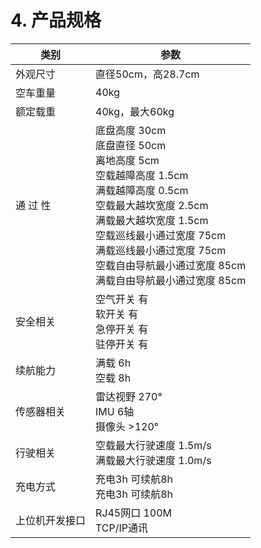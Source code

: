 ﻿# 4.	产品规格

| 类别    | 参数                           |
|---------|------------------------------------------|
| 外观尺寸    | 直径50cm，高28.7cm                           |
| 空车重量    | 40kg                                     |
| 额定载重    | 40kg，最大60kg                              |
| 通  过  性 | 底盘高度 30cm<br>底盘直径 50cm<br>离地高度 5cm<br>空载越障高度 1.5cm<br>满载越障高度 0.5cm<br>空载最大越坎宽度 2.5cm<br>满载最大越坎宽度 1.5cm<br>空载巡线最小通过宽度 75cm<br>满载巡线最小通过宽度 75cm<br>空载自由导航最小通过宽度 85cm<br>满载自由导航最小通过宽度 85cm |
| 安全相关    | 空气开关 有<br>软开关 有<br>急停开关 有<br>驻停开关 有      |
| 续航能力    | 满载 6h<br>空载 8h                           |
| 传感器相关   | 雷达视野 270°<br>IMU 6轴<br>摄像头 >120°         |
| 行驶相关    | 空载最大行驶速度 1.5m/s<br>满载最大行驶速度 1.0m/s       |
| 充电方式    |  充电3h 可续航8h<br>充电3h 可续航8h               |
| 上位机开发接口 | RJ45网口 100M<br>TCP/IP通讯                  |